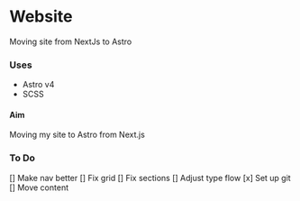 # Website

Moving site from NextJs to Astro

### Uses

- Astro v4
- SCSS 

#### Aim

Moving my site to Astro from Next.js

### To Do
[] Make nav better
[] Fix grid
[] Fix sections
[] Adjust type flow
[x] Set up git
[] Move content
